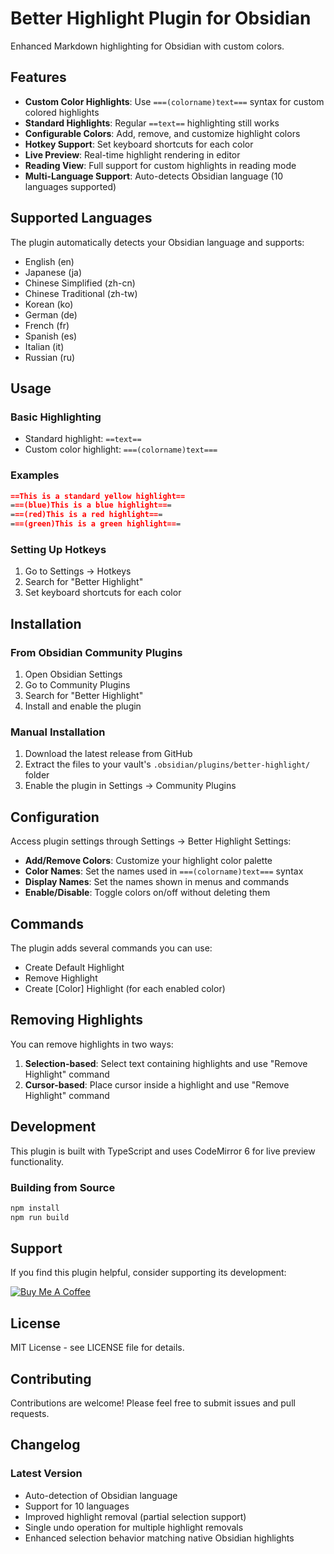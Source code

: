 # Better Highlight Plugin for Obsidian

Enhanced Markdown highlighting for Obsidian with custom colors.

## Features

- **Custom Color Highlights**: Use `===(colorname)text===` syntax for custom colored highlights
- **Standard Highlights**: Regular `==text==` highlighting still works
- **Configurable Colors**: Add, remove, and customize highlight colors
- **Hotkey Support**: Set keyboard shortcuts for each color
- **Live Preview**: Real-time highlight rendering in editor
- **Reading View**: Full support for custom highlights in reading mode
- **Multi-Language Support**: Auto-detects Obsidian language (10 languages supported)

## Supported Languages

The plugin automatically detects your Obsidian language and supports:
- English (en)
- Japanese (ja)
- Chinese Simplified (zh-cn)
- Chinese Traditional (zh-tw)
- Korean (ko)
- German (de)
- French (fr)
- Spanish (es)
- Italian (it)
- Russian (ru)

## Usage

### Basic Highlighting
- Standard highlight: `==text==`
- Custom color highlight: `===(colorname)text===`

### Examples
```markdown
==This is a standard yellow highlight==
===(blue)This is a blue highlight===
===(red)This is a red highlight===
===(green)This is a green highlight===
```

### Setting Up Hotkeys
1. Go to Settings → Hotkeys
2. Search for "Better Highlight"
3. Set keyboard shortcuts for each color

## Installation

### From Obsidian Community Plugins
1. Open Obsidian Settings
2. Go to Community Plugins
3. Search for "Better Highlight"
4. Install and enable the plugin

### Manual Installation
1. Download the latest release from GitHub
2. Extract the files to your vault's `.obsidian/plugins/better-highlight/` folder
3. Enable the plugin in Settings → Community Plugins

## Configuration

Access plugin settings through Settings → Better Highlight Settings:

- **Add/Remove Colors**: Customize your highlight color palette
- **Color Names**: Set the names used in `===(colorname)text===` syntax
- **Display Names**: Set the names shown in menus and commands
- **Enable/Disable**: Toggle colors on/off without deleting them

## Commands

The plugin adds several commands you can use:
- Create Default Highlight
- Remove Highlight
- Create [Color] Highlight (for each enabled color)

## Removing Highlights

You can remove highlights in two ways:
1. **Selection-based**: Select text containing highlights and use "Remove Highlight" command
2. **Cursor-based**: Place cursor inside a highlight and use "Remove Highlight" command

## Development

This plugin is built with TypeScript and uses CodeMirror 6 for live preview functionality.

### Building from Source
```bash
npm install
npm run build
```

## Support

If you find this plugin helpful, consider supporting its development:

[![Buy Me A Coffee](https://cdn.buymeacoffee.com/buttons/v2/default-yellow.png)](https://www.buymeacoffee.com/edacchi_chonmage)

## License

MIT License - see LICENSE file for details.

## Contributing

Contributions are welcome! Please feel free to submit issues and pull requests.

## Changelog

### Latest Version
- Auto-detection of Obsidian language
- Support for 10 languages
- Improved highlight removal (partial selection support)
- Single undo operation for multiple highlight removals
- Enhanced selection behavior matching native Obsidian highlights 